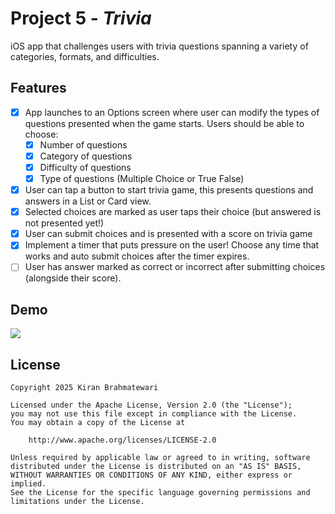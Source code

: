 # Project 5 - *Trivia*
iOS app that challenges users with trivia questions spanning a variety of categories, formats, and difficulties.

## Features
- [x] App launches to an Options screen where user can modify the types of questions presented when the game starts. Users should be able to choose:
  - [x] Number of questions
  - [x] Category of questions
  - [x] Difficulty of questions
  - [x] Type of questions (Multiple Choice or True False)
- [x] User can tap a button to start trivia game, this presents questions and answers in a List or Card view.
- [x] Selected choices are marked as user taps their choice (but answered is not presented yet!)
- [x] User can submit choices and is presented with a score on trivia game
- [x] Implement a timer that puts pressure on the user! Choose any time that works and auto submit choices after the timer expires. 
- [ ] User has answer marked as correct or incorrect after submitting choices (alongside their score).

## Demo
<div>
    <a href="https://www.loom.com/share/9189a8ffa13c4d1baafc378df6cd5487">
      <img style="max-width:300px;" src="https://cdn.loom.com/sessions/thumbnails/9189a8ffa13c4d1baafc378df6cd5487-98814ea9e86bba9f-full-play.gif">
    </a>
  </div>

## License
    Copyright 2025 Kiran Brahmatewari

    Licensed under the Apache License, Version 2.0 (the "License");
    you may not use this file except in compliance with the License.
    You may obtain a copy of the License at

        http://www.apache.org/licenses/LICENSE-2.0

    Unless required by applicable law or agreed to in writing, software
    distributed under the License is distributed on an "AS IS" BASIS,
    WITHOUT WARRANTIES OR CONDITIONS OF ANY KIND, either express or implied.
    See the License for the specific language governing permissions and
    limitations under the License.
